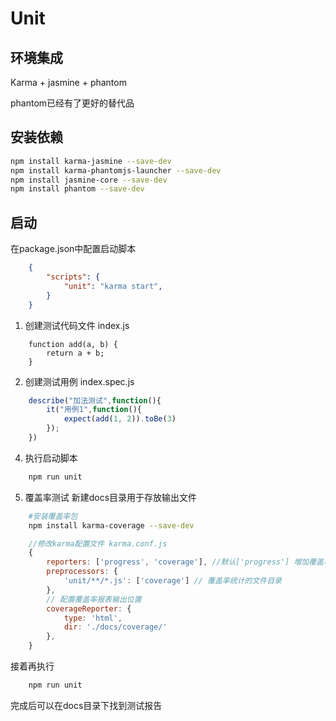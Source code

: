 # Unit

## 环境集成
Karma + jasmine + phantom

phantom已经有了更好的替代品

## 安装依赖

```bash
npm install karma-jasmine --save-dev 
npm install karma-phantomjs-launcher --save-dev 
npm install jasmine-core --save-dev 
npm install phantom --save-dev   
```

## 启动
 在package.json中配置启动脚本
```json
    {
        "scripts": {
            "unit": "karma start",
        }
    }
```
1. 创建测试代码文件 index.js
```JS
    function add(a, b) {
        return a + b;
    }
```

2. 创建测试用例 index.spec.js
```js
    describe("加法测试",function(){
        it("用例1",function(){
            expect(add(1, 2)).toBe(3)
        });
    })
```

4. 执行启动脚本 
```bash
    npm run unit
```

5. 覆盖率测试
新建docs目录用于存放输出文件
       
```bash
    #安装覆盖率包
    npm install karma-coverage --save-dev
``` 

```js
    //修改karma配置文件 karma.conf.js
    {
        reporters: ['progress', 'coverage'], //默认['progress'] 增加覆盖率报表
        preprocessors: {
            'unit/**/*.js': ['coverage'] // 覆盖率统计的文件目录
        },
        // 配置覆盖率报表输出位置
        coverageReporter: {
            type: 'html',
            dir: './docs/coverage/'
        },
    }
```
接着再执行
```bash
    npm run unit
```
完成后可以在docs目录下找到测试报告
        

        
